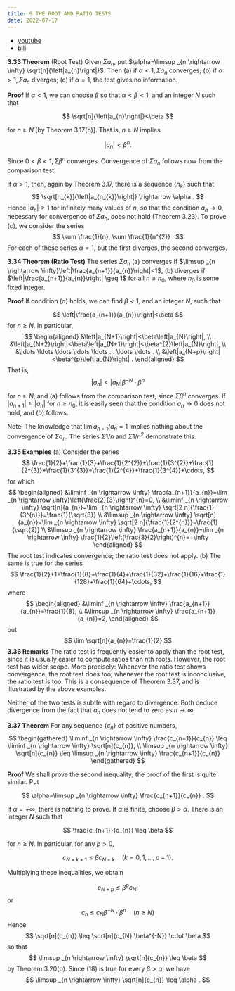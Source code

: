 ```yaml
---
title: 9 THE ROOT AND RATIO TESTS
date: 2022-07-17
---
```


* [youtube](https://youtu.be/215H8wzDV7M)
* [bili](https://www.bilibili.com/video/BV16e4y1J7N2/)

**3.33 Theorem** (Root Test) Given $\Sigma a_{n}$, put $\alpha=\limsup _{n \rightarrow \infty} \sqrt[n]{\left|a_{n}\right|}$. Then
(a) if $\alpha<1, \Sigma a_{n}$ converges;
(b) if $\alpha>1, \Sigma a_{n}$ diverges;
(c) if $\alpha=1$, the test gives no information.

**Proof** If $\alpha<1$, we can choose $\beta$ so that $\alpha<\beta<1$, and an integer $N$ such that

$$
\sqrt[n]{\left|a_{n}\right|}<\beta
$$

for $n \geq N$ [by Theorem 3.17(b)]. That is, $n \geq N$ implies

$$
\left|a_{n}\right|<\beta^{n} .
$$

Since $0<\beta<1, \Sigma \beta^{n}$ converges. Convergence of $\Sigma a_{n}$ follows now from the comparison test.

If $\alpha>1$, then, again by Theorem 3.17, there is a sequence $\left\{n_{k}\right\}$ such that
$$
\sqrt[n_{k}]{\left|a_{n_{k}}\right|} \rightarrow \alpha .
$$
Hence $\left|a_{n}\right|>1$ for infinitely many values of $n$, so that the condition $a_{n} \rightarrow 0$, necessary for convergence of $\Sigma a_{n}$, does not hold (Theorem 3.23).
To prove $(c)$, we consider the series
$$
\sum \frac{1}{n}, \sum \frac{1}{n^{2}} .
$$
For each of these series $\alpha=1$, but the first diverges, the second converges.

**3.34 Theorem (Ratio Test)** The series $\Sigma a_{n}$
(a) converges if $\limsup _{n \rightarrow \infty}\left|\frac{a_{n+1}}{a_{n}}\right|<1$,
(b) diverges if $\left|\frac{a_{n+1}}{a_{n}}\right| \geq 1$ for all $n \geq n_{0}$, where $n_{0}$ is some fixed integer.

**Proof** If condition $(a)$ holds, we can find $\beta<1$, and an integer $N$, such that

$$
\left|\frac{a_{n+1}}{a_{n}}\right|<\beta
$$
for $n \geq N$. In particular,
$$
\begin{aligned}
&\left|a_{N+1}\right|<\beta\left|a_{N}\right|, \\
&\left|a_{N+2}\right|<\beta\left|a_{N+1}\right|<\beta^{2}\left|a_{N}\right|, \\
&\ldots \ldots \ldots \ldots \ldots . . \ldots \ldots . \\
&\left|a_{N+p}\right|<\beta^{p}\left|a_{N}\right| .
\end{aligned}
$$
That is,
$$
\left|a_{n}\right|<\left|a_{N}\right| \beta^{-N} \cdot \beta^{n}
$$
for $n \geq N$, and (a) follows from the comparison test, since $\Sigma \beta^{n}$ converges. If $\left|a_{n+1}\right| \geq\left|a_{n}\right|$ for $n \geq n_{0}$, it is easily seen that the condition $a_{n} \rightarrow 0$ does not hold, and $(b)$ follows.

Note: The knowledge that $\lim a_{n+1} / a_{n}=1$ implies nothing about the convergence of $\Sigma a_{n}$. The series $\Sigma 1 / n$ and $\Sigma 1 / n^{2}$ demonstrate this.

**3.35 Examples**
(a) Consider the series
$$
\frac{1}{2}+\frac{1}{3}+\frac{1}{2^{2}}+\frac{1}{3^{2}}+\frac{1}{2^{3}}+\frac{1}{3^{3}}+\frac{1}{2^{4}}+\frac{1}{3^{4}}+\cdots,
$$
for which
$$
\begin{aligned}
&\liminf _{n \rightarrow \infty} \frac{a_{n+1}}{a_{n}}=\lim _{n \rightarrow \infty}\left(\frac{2}{3}\right)^{n}=0, \\
&\liminf _{n \rightarrow \infty} \sqrt[n]{a_{n}}=\lim _{n \rightarrow \infty} \sqrt[2 n]{\frac{1}{3^{n}}}=\frac{1}{\sqrt{3}} \\
&\limsup _{n \rightarrow \infty} \sqrt[n]{a_{n}}=\lim _{n \rightarrow \infty} \sqrt[2 n]{\frac{1}{2^{n}}}=\frac{1}{\sqrt{2}} \\
&\limsup _{n \rightarrow \infty} \frac{a_{n+1}}{a_{n}}=\lim _{n \rightarrow \infty} \frac{1}{2}\left(\frac{3}{2}\right)^{n}=+\infty
\end{aligned}
$$
The root test indicates convergence; the ratio test does not apply.
(b) The same is true for the series
$$
\frac{1}{2}+1+\frac{1}{8}+\frac{1}{4}+\frac{1}{32}+\frac{1}{16}+\frac{1}{128}+\frac{1}{64}+\cdots,
$$
where
$$
\begin{aligned}
&\liminf _{n \rightarrow \infty} \frac{a_{n+1}}{a_{n}}=\frac{1}{8}, \\
&\limsup _{n \rightarrow \infty} \frac{a_{n+1}}{a_{n}}=2,
\end{aligned}
$$
but
$$
\lim \sqrt[n]{a_{n}}=\frac{1}{2}
$$
**3.36 Remarks** The ratio test is frequently easier to apply than the root test, since it is usually easier to compute ratios than $n$th roots. However, the root test has wider scope. More precisely: Whenever the ratio test shows convergence, the root test does too; whenever the root test is inconclusive, the ratio test is too. This is a consequence of Theorem 3.37, and is illustrated by the above examples.

Neither of the two tests is subtle with regard to divergence. Both deduce divergence from the fact that $a_{n}$ does not tend to zero as $n \rightarrow \infty$.

**3.37 Theorem** For any sequence $\left\{c_{n}\right\}$ of positive numbers,
$$
\begin{gathered}
\liminf _{n \rightarrow \infty} \frac{c_{n+1}}{c_{n}} \leq \liminf _{n \rightarrow \infty} \sqrt[n]{c_{n}}, \\
\limsup _{n \rightarrow \infty} \sqrt[n]{c_{n}} \leq \limsup _{n \rightarrow \infty} \frac{c_{n+1}}{c_{n}}
\end{gathered}
$$

**Proof** We shall prove the second inequality; the proof of the first is quite similar. Put

$$
\alpha=\limsup _{n \rightarrow \infty} \frac{c_{n+1}}{c_{n}} .
$$

If $\alpha=+\infty$, there is nothing to prove. If $\alpha$ is finite, choose $\beta>\alpha$. There is an integer $N$ such that

$$
\frac{c_{n+1}}{c_{n}} \leq \beta
$$

for $n \geq N$. In particular, for any $p>0$,
    
$$
c_{N+k+1} \leq \beta c_{N+k} \quad(k=0,1, \ldots, p-1) .
$$

Multiplying these inequalities, we obtain

$$
c_{N+p} \leq \beta^{p} c_{N},
$$
or
$$
c_{n} \leq c_{N} \beta^{-N} \cdot \beta^{n} \quad(n \geq N)
$$
Hence
$$
\sqrt[n]{c_{n}} \leq \sqrt[n]{c_{N} \beta^{-N}} \cdot \beta
$$
so that
$$
\limsup _{n \rightarrow \infty} \sqrt[n]{c_{n}} \leq \beta
$$
by Theorem 3.20(b). Since (18) is true for every $\beta>\alpha$, we have
$$
\limsup _{n \rightarrow \infty} \sqrt[n]{c_{n}} \leq \alpha .
$$
